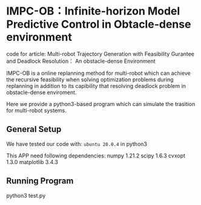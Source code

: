 # IMPC-OB：Infinite-horizon Model Predictive Control in Obtacle-dense environment
code for article: Multi-robot Trajectory Generation with Feasibility Gurantee and Deadlock Resolution： An obstacle-dense Environment

IMPC-OB is a online replanning method for multi-robot which can achieve the recursive feasibility when solving optimization problems during replanning in addition to its capibility that resolving deadlock problem in obstacle-dense enviroment.

Here we provide a python3-based program which can simulate the trasition for multi-robot systems. 

## General Setup

We have tested our code with:
`ubuntu 20.0.4`
in python3

This APP need following dependencies:
numpy          1.21.2
scipy          1.6.3
cvxopt         1.3.0
matplotlib     3.4.3



## Running Program

python3 test.py